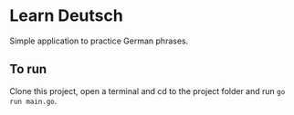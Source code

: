 Learn Deutsch
=============

Simple application to practice German phrases.


To run
------

Clone this project, open a terminal and cd to the project
folder and run `go run main.go`.
